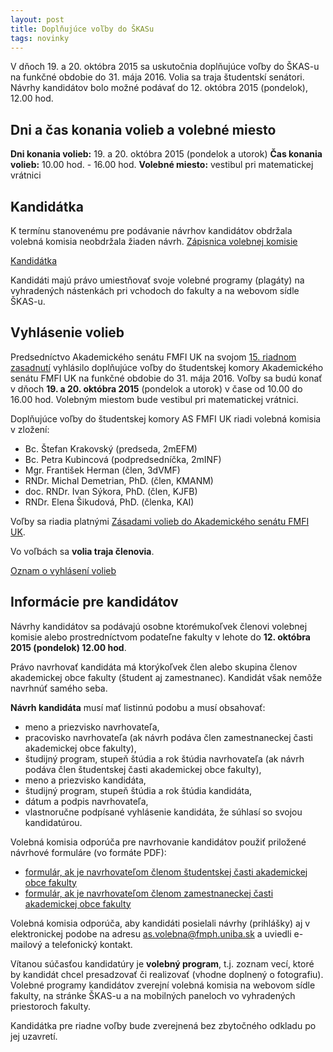 ```yaml
---
layout: post
title: Doplňujúce voľby do ŠKASu 
tags: novinky
---
```


V dňoch 19. a 20. októbra 2015 sa uskutočnia doplňujúce voľby do ŠKAS-u na funkčné obdobie do 31. mája 2016. Volia sa traja študentskí senátori. Návrhy kandidátov bolo možné podávať do 12. októbra 2015 (pondelok), 12.00 hod.

## Dni a čas konania volieb a volebné miesto

**Dni konania volieb:** 19. a 20. októbra 2015 (pondelok a utorok)
**Čas konania volieb:** 10.00 hod. - 16.00 hod.
**Volebné miesto:** vestibul pri matematickej vrátnici

## Kandidátka

K termínu stanovenému pre podávanie návrhov kandidátov obdržala volebná komisia neobdržala žiaden návrh.
[Zápisnica volebnej komisie](https://drive.google.com/file/d/0BzpLRs_UPeZ4OS1WWGR5Qjd0YVE/view?usp=sharing)

[Kandidátka](https://drive.google.com/file/d/0BzpLRs_UPeZ4TUlDU0RUeWNEODg/view?usp=sharing)

Kandidáti majú právo umiestňovať svoje volebné programy (plagáty) na vyhradených nástenkách pri vchodoch do fakulty a na webovom sídle ŠKAS-u.

## Vyhlásenie volieb

Predsedníctvo Akademického senátu FMFI UK na svojom [15. riadnom zasadnutí](http://www.fmph.uniba.sk/fileadmin/user_upload/editors/fakulta/organy/as/predsednictvo/2015-16/zapisnica_PAS_21-09-2015.pdf) vyhlásilo doplňujúce voľby do študentskej komory Akademického senátu FMFI UK na funkčné obdobie do 31. mája 2016. Voľby sa budú konať v dňoch **19. a 20. októbra 2015** (pondelok a utorok) v čase od 10.00 do 16.00 hod. Volebným miestom bude vestibul pri matematickej vrátnici.  

Doplňujúce voľby do študentskej komory AS FMFI UK riadi volebná komisia v zložení:

* Bc. Štefan Krakovský (predseda, 2mEFM)
* Bc. Petra Kubincová (podpredsedníčka, 2mINF)
* Mgr. František Herman (člen, 3dVMF)
* RNDr. Michal Demetrian, PhD. (člen, KMANM)
* doc. RNDr. Ivan Sýkora, PhD. (člen, KJFB)
* RNDr. Elena Šikudová, PhD. (členka, KAI)

Voľby sa riadia platnými [Zásadami volieb do Akademického senátu FMFI UK](http://www.fmph.uniba.sk/index.php?id=3488).

Vo voľbách sa **volia traja členovia**.

[Oznam o vyhlásení volieb](https://drive.google.com/file/d/0BzpLRs_UPeZ4S2VtR1RhQXZRMUE/view?usp=sharing)

## Informácie pre kandidátov

Návrhy kandidátov sa podávajú osobne ktorémukoľvek členovi volebnej komisie alebo prostredníctvom podateľne fakulty v lehote do **12. októbra 2015 (pondelok) 12.00 hod**.

Právo navrhovať kandidáta má ktorýkoľvek člen alebo skupina členov akademickej obce fakulty (študent aj zamestnanec). Kandidát však nemôže navrhnúť samého seba. 

**Návrh kandidáta** musí mať listinnú podobu a musí obsahovať:

* meno a priezvisko navrhovateľa,
* pracovisko navrhovateľa (ak návrh podáva člen zamestnaneckej časti akademickej obce fakulty),
* študijný program, stupeň štúdia a rok štúdia navrhovateľa (ak návrh podáva člen študentskej časti akademickej obce fakulty),
* meno a priezvisko kandidáta,
* študijný program, stupeň štúdia a rok štúdia kandidáta,
* dátum a podpis navrhovateľa,
* vlastnoručne podpísané vyhlásenie kandidáta, že súhlasí so svojou kandidatúrou.

Volebná komisia odporúča pre navrhovanie kandidátov použiť priložené návrhové formuláre (vo formáte PDF):

* [formulár, ak je navrhovateľom členom študentskej časti akademickej obce fakulty](https://drive.google.com/file/d/0BzpLRs_UPeZ4UklfSWV2c1pIUFE/view?usp=sharing)
* [formulár, ak je navrhovateľom členom zamestnaneckej časti akademickej obce fakulty](https://drive.google.com/file/d/0BzpLRs_UPeZ4bldlTC1YYlBGaFk/view?usp=sharing)

Volebná komisia odporúča, aby kandidáti posielali návrhy (prihlášky) aj v elektronickej podobe na adresu [as.volebna@fmph.uniba.sk](mailto:as.volebna@fmph.uniba.sk) a uviedli e-mailový a telefonický kontakt.

Vítanou súčasťou kandidatúry je **volebný program**, t.j. zoznam vecí, ktoré by kandidát chcel presadzovať či realizovať (vhodne doplnený o fotografiu). Volebné programy kandidátov zverejní volebná komisia na webovom sídle fakulty, na stránke ŠKAS-u a na mobilných paneloch vo vyhradených priestoroch fakulty.

Kandidátka pre riadne voľby bude zverejnená bez zbytočného odkladu po jej uzavretí.
